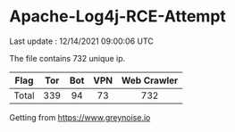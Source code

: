 
# Apache-Log4j-RCE-Attempt

Last update : 12/14/2021 09:00:06 UTC

The file contains 732 unique ip.

| Flag | Tor | Bot | VPN | Web Crawler|
| :---:   | :-: | :-: | :-: | :-: |
| Total | 339 | 94 | 73 | 732 |

Getting from https://www.greynoise.io